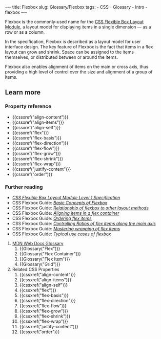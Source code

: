 --- title: Flexbox slug: Glossary/Flexbox tags: - CSS - Glossary - Intro - flexbox ---

Flexbox is the commonly-used name for the [CSS Flexible Box Layout Module](https://www.w3.org/TR/css-flexbox-1/), a layout model for displaying items in a single dimension — as a row or as a column.

In the specification, Flexbox is described as a layout model for user interface design. The key feature of Flexbox is the fact that items in a flex layout can grow and shrink. Space can be assigned to the items themselves, or distributed between or around the items.

Flexbox also enables alignment of items on the main or cross axis, thus providing a high level of control over the size and alignment of a group of items.

Learn more
----------

### Property reference

-   {{cssxref("align-content")}}
-   {{cssxref("align-items")}}
-   {{cssxref("align-self")}}
-   {{cssxref("flex")}}
-   {{cssxref("flex-basis")}}
-   {{cssxref("flex-direction")}}
-   {{cssxref("flex-flow")}}
-   {{cssxref("flex-grow")}}
-   {{cssxref("flex-shrink")}}
-   {{cssxref("flex-wrap")}}
-   {{cssxref("justify-content")}}
-   {{cssxref("order")}}

### Further reading

-   *[CSS Flexible Box Layout Module Level 1 Specification](https://www.w3.org/TR/css-flexbox-1/)*
-   CSS Flexbox Guide: *[Basic Concepts of Flexbox](/en-US/docs/Web/CSS/CSS_Flexible_Box_Layout/Basic_Concepts_of_Flexbox)*
-   CSS Flexbox Guide: *[Relationship of flexbox to other layout methods](/en-US/docs/Web/CSS/CSS_Flexible_Box_Layout/Relationship_of_Flexbox_to_Other_Layout_Methods)*
-   CSS Flexbox Guide: *[Aligning items in a flex container](/en-US/docs/Web/CSS/CSS_Flexible_Box_Layout/Aligning_Items_in_a_Flex_Container)*
-   CSS Flexbox Guide: *[Ordering flex items](/en-US/docs/Web/CSS/CSS_Flexible_Box_Layout/Ordering_Flex_Items)*
-   CSS Flexbox Guide: *[Controlling Ratios of flex items along the main axis](/en-US/docs/Web/CSS/CSS_Flexible_Box_Layout/Controlling_Ratios_of_Flex_Items_Along_the_Main_Ax)*
-   CSS Flexbox Guide: *[Mastering wrapping of flex items](/en-US/docs/Web/CSS/CSS_Flexible_Box_Layout/Mastering_Wrapping_of_Flex_Items)*
-   CSS Flexbox Guide: *[Typical use cases of flexbox](/en-US/docs/Web/CSS/CSS_Flexible_Box_Layout/Typical_Use_Cases_of_Flexbox)*

1.  [MDN Web Docs Glossary](/en-US/docs/Glossary)
    1.  {{Glossary("Flex")}}
    2.  {{Glossary("Flex Container")}}
    3.  {{Glossary("Flex Item")}}
    4.  {{Glossary("Grid")}}
2.  Related CSS Properties
    1.  {{cssxref("align-content")}}
    2.  {{cssxref("align-items")}}
    3.  {{cssxref("align-self")}}
    4.  {{cssxref("flex")}}
    5.  {{cssxref("flex-basis")}}
    6.  {{cssxref("flex-direction")}}
    7.  {{cssxref("flex-flow")}}
    8.  {{cssxref("flex-grow")}}
    9.  {{cssxref("flex-shrink")}}
    10. {{cssxref("flex-wrap")}}
    11. {{cssxref("justify-content")}}
    12. {{cssxref("order")}}
